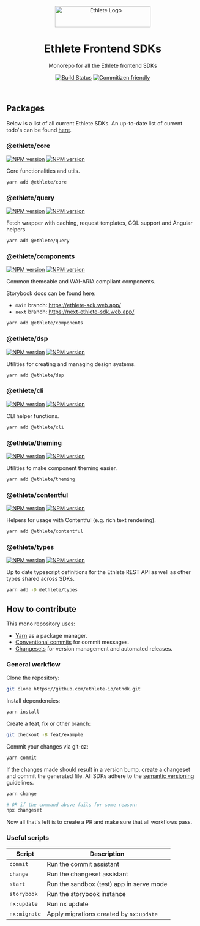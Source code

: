 <p align="center">
  <img alt="Ethlete Logo" src="https://www.ethlete.io/_app/immutable/assets/logo_ethlete.b8cbdcb7.svg" width="250" height="55" />
</p>

<h1 align="center">Ethlete Frontend SDKs</h1>

<p align="center">Monorepo for all the Ethlete frontend SDKs</p>

<p align="center">
    <a href="https://actions-badge.atrox.dev/ethlete-io/ethdk/goto?ref=main"><img alt="Build Status" src="https://img.shields.io/endpoint.svg?url=https%3A%2F%2Factions-badge.atrox.dev%2Fethlete-io%2Fethdk%2Fbadge%3Fref%3Dmain&style=flat-square" /></a>
    <a href="http://commitizen.github.io/cz-cli/"><img src="https://img.shields.io/badge/commitizen-friendly-brightgreen.svg?style=flat-square" alt="Commitizen friendly" /></a>
</p>

<br>

## Packages

Below is a list of all current Ethlete SDKs.
An up-to-date list of current todo's can be found [here](https://github.com/orgs/ethlete-io/projects/2).

### @ethlete/core

[![NPM version](https://img.shields.io/npm/v/@ethlete/core?style=flat-square)](https://www.npmjs.com/package/@ethlete/core)
[![NPM version](https://img.shields.io/npm/v/@ethlete/core/next?style=flat-square)](https://www.npmjs.com/package/@ethlete/core)

Core functionalities and utils.

```sh
yarn add @ethlete/core
```

### @ethlete/query

[![NPM version](https://img.shields.io/npm/v/@ethlete/query?style=flat-square)](https://www.npmjs.com/package/@ethlete/query)
[![NPM version](https://img.shields.io/npm/v/@ethlete/query/next?style=flat-square)](https://www.npmjs.com/package/@ethlete/query)

Fetch wrapper with caching, request templates, GQL support and Angular helpers

```sh
yarn add @ethlete/query
```

### @ethlete/components

[![NPM version](https://img.shields.io/npm/v/@ethlete/components?style=flat-square)](https://www.npmjs.com/package/@ethlete/components)
[![NPM version](https://img.shields.io/npm/v/@ethlete/components/next?style=flat-square)](https://www.npmjs.com/package/@ethlete/components)

Common themeable and WAI-ARIA compliant components.

Storybook docs can be found here:

- `main` branch: https://ethlete-sdk.web.app/
- `next` branch: https://next-ethlete-sdk.web.app/

```sh
yarn add @ethlete/components
```

### @ethlete/dsp

[![NPM version](https://img.shields.io/npm/v/@ethlete/dsp?style=flat-square)](https://www.npmjs.com/package/@ethlete/dsp)
[![NPM version](https://img.shields.io/npm/v/@ethlete/dsp/next?style=flat-square)](https://www.npmjs.com/package/@ethlete/dsp)

Utilities for creating and managing design systems.

```sh
yarn add @ethlete/dsp
```

### @ethlete/cli

[![NPM version](https://img.shields.io/npm/v/@ethlete/cli?style=flat-square)](https://www.npmjs.com/package/@ethlete/cli)
[![NPM version](https://img.shields.io/npm/v/@ethlete/cli/next?style=flat-square)](https://www.npmjs.com/package/@ethlete/cli)

CLI helper functions.

```sh
yarn add @ethlete/cli
```

### @ethlete/theming

[![NPM version](https://img.shields.io/npm/v/@ethlete/theming?style=flat-square)](https://www.npmjs.com/package/@ethlete/theming)
[![NPM version](https://img.shields.io/npm/v/@ethlete/theming/next?style=flat-square)](https://www.npmjs.com/package/@ethlete/theming)

Utilities to make component theming easier.

```sh
yarn add @ethlete/theming
```

### @ethlete/contentful

[![NPM version](https://img.shields.io/npm/v/@ethlete/contentful?style=flat-square)](https://www.npmjs.com/package/@ethlete/contentful)
[![NPM version](https://img.shields.io/npm/v/@ethlete/contentful/next?style=flat-square)](https://www.npmjs.com/package/@ethlete/contentful)

Helpers for usage with Contentful (e.g. rich text rendering).

```sh
yarn add @ethlete/contentful
```

### @ethlete/types

[![NPM version](https://img.shields.io/npm/v/@ethlete/types?style=flat-square)](https://www.npmjs.com/package/@ethlete/types)
[![NPM version](https://img.shields.io/npm/v/@ethlete/types/next?style=flat-square)](https://www.npmjs.com/package/@ethlete/types)

Up to date typescript definitions for the Ethlete REST API as well as other types shared across SDKs.

```sh
yarn add -D @ethlete/types
```

## How to contribute

This mono repository uses:

- [Yarn](https://yarnpkg.com/) as a package manager.
- [Conventional commits](http://commitizen.github.io/cz-cli/) for commit messages.
- [Changesets](https://github.com/changesets/changesets) for version management and automated releases.

### General workflow

Clone the repository:

```sh
git clone https://github.com/ethlete-io/ethdk.git
```

Install dependencies:

```sh
yarn install
```

Create a feat, fix or other branch:

```sh
git checkout -B feat/example
```

Commit your changes via git-cz:

```sh
yarn commit
```

If the changes made should result in a version bump, create a changeset and commit the generated file.
All SDKs adhere to the [semantic versioning](https://semver.org/) guidelines.

```sh
yarn change

# OR if the command above fails for some reason:
npx changeset
```

Now all that's left is to create a PR and make sure that all workflows pass.

### Useful scripts

| Script       | Description                              |
| ------------ | ---------------------------------------- |
| `commit`     | Run the commit assistant                 |
| `change`     | Run the changeset assistant              |
| `start`      | Run the sandbox (test) app in serve mode |
| `storybook`  | Run the storybook instance               |
| `nx:update`  | Run nx update                            |
| `nx:migrate` | Apply migrations created by `nx:update`  |
